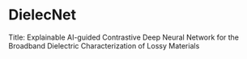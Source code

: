 # DielecNet
Title: Explainable AI-guided Contrastive Deep Neural Network for the Broadband Dielectric Characterization of Lossy Materials
